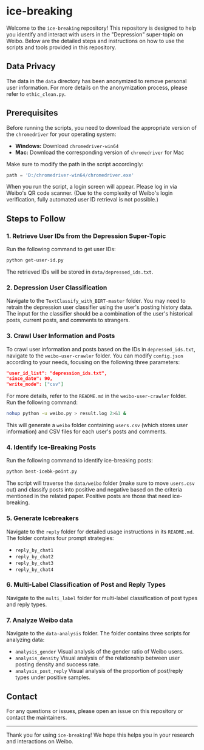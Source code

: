 # ice-breaking

Welcome to the `ice-breaking` repository! This repository is designed to help you identify and interact with users in the "Depression" super-topic on Weibo. Below are the detailed steps and instructions on how to use the scripts and tools provided in this repository.

## Data Privacy

The data in the `data` directory has been anonymized to remove personal user information. For more details on the anonymization process, please refer to `ethic_clean.py`.

## Prerequisites

Before running the scripts, you need to download the appropriate version of the `chromedriver` for your operating system:
- **Windows:** Download `chromedriver-win64`
- **Mac:** Download the corresponding version of `chromedriver` for Mac

Make sure to modify the path in the script accordingly:
```python
path = 'D:/chromedriver-win64/chromedriver.exe'
```
When you run the script, a login screen will appear. Please log in via Weibo's QR code scanner. (Due to the complexity of Weibo's login verification, fully automated user ID retrieval is not possible.)

## Steps to Follow

### 1. Retrieve User IDs from the Depression Super-Topic

Run the following command to get user IDs:
```bash
python get-user-id.py
```
The retrieved IDs will be stored in `data/depressed_ids.txt`.

### 2. Depression User Classification

Navigate to the `TextClassify_with_BERT-master` folder. You may need to retrain the depression user classifier using the user's posting history data. The input for the classifier should be a combination of the user's historical posts, current posts, and comments to strangers.

### 3. Crawl User Information and Posts

To crawl user information and posts based on the IDs in `depressed_ids.txt`, navigate to the `weibo-user-crawler` folder. You can modify `config.json` according to your needs, focusing on the following three parameters:
```json
"user_id_list": "depression_ids.txt",
"since_date": 90,
"write_mode": ["csv"]
```
For more details, refer to the `README.md` in the `weibo-user-crawler` folder. Run the following command:
```bash
nohup python -u weibo.py > result.log 2>&1 &
```
This will generate a `weibo` folder containing `users.csv` (which stores user information) and CSV files for each user's posts and comments.

### 4. Identify Ice-Breaking Posts

Run the following command to identify ice-breaking posts:
```bash
python best-icebk-point.py
```
The script will traverse the `data/weibo` folder (make sure to move `users.csv` out) and classify posts into positive and negative based on the criteria mentioned in the related paper. Positive posts are those that need ice-breaking.

### 5. Generate Icebreakers

Navigate to the `reply` folder for detailed usage instructions in its `README.md`. The folder contains four prompt strategies:
- `reply_by_chat1`
- `reply_by_chat2`
- `reply_by_chat3`
- `reply_by_chat4`

### 6. Multi-Label Classification of Post and Reply Types

Navigate to the `multi_label` folder for multi-label classification of post types and reply types.

### 7. Analyze Weibo data
Navigate to the `data-analysis` folder. The folder contains three scripts for analyzing data:
- `analysis_gender`    Visual analysis of the gender ratio of Weibo users.
- `analysis_density`    Visual analysis of the relationship between user posting density and success rate.
- `analysis_post_reply`    Visual analysis of the proportion of post/reply types under positive samples.

## Contact

For any questions or issues, please open an issue on this repository or contact the maintainers.

---

Thank you for using `ice-breaking`! We hope this helps you in your research and interactions on Weibo.